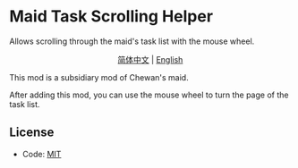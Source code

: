 # Maid Task Scrolling Helper

Allows scrolling through the maid's task list with the mouse wheel.

<p align="center">
    <a href="README.md">简体中文</a> | 
    <a href="#">English</a>
</p>

This mod is a subsidiary mod of Chewan's maid.

After adding this mod, you can use the mouse wheel to turn the page of the task list.

## License
- Code: [MIT](https://www.mit.edu/~amini/LICENSE.md)
